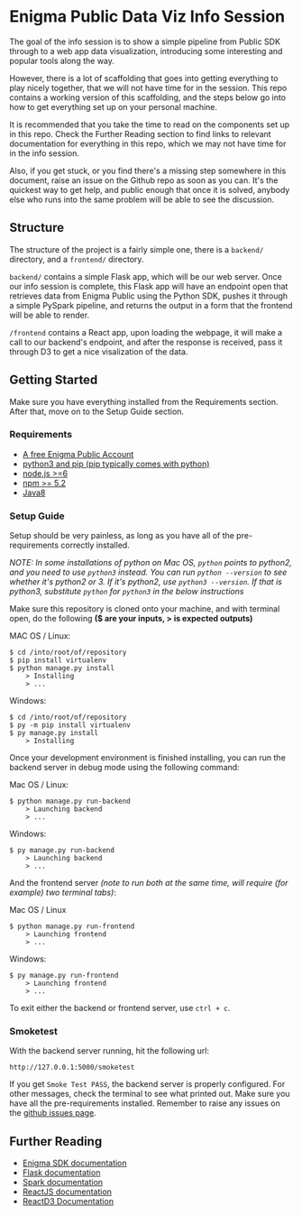 # Enigma Public Data Viz Info Session

The goal of the info session is to show a simple pipeline from Public SDK through to a web app data visualization, introducing some interesting and popular tools along the way.

However, there is a lot of scaffolding that goes into getting everything to play nicely together, that we will not have time for in the session. This repo contains a working version of this scaffolding, and the steps below go into how to get everything set up on your personal machine.

It is recommended that you take the time to read on the components set up in this repo. Check the Further Reading section to find links to relevant documentation for everything in this repo, which we may not have time for in the info session.

Also, if you get stuck, or you find there's a missing step somewhere in this document, raise an issue on the Github repo as soon as you can. It's the quickest way to get help, and public enough that once it is solved, anybody else who runs into the same problem will be able to see the discussion.

## Structure

The structure of the project is a fairly simple one, there is a `backend/` directory, and a `frontend/` directory.

`backend/` contains a simple Flask app, which will be our web server. Once our info session is complete, this Flask app will have an endpoint open that retrieves data from Enigma Public using the Python SDK, pushes it through a simple PySpark pipeline, and returns the output in a form that the frontend will be able to render.

`/frontend` contains a React app, upon loading the webpage, it will make a call to our backend's endpoint, and after the response is received, pass it through D3 to get a nice visalization of the data.

## Getting Started

Make sure you have everything installed from the Requirements section. After that, move on to the Setup Guide section.

### Requirements


* [A free Enigma Public Account](https://public.enigma.com/signup)
* [python3 and pip (pip typically comes with python)](https://realpython.com/installing-python/)
* [node.js >=6](https://nodejs.org/en/)
* [npm >= 5.2](https://www.npmjs.com/get-npm)
* [Java8](http://www.oracle.com/technetwork/java/javase/downloads/jdk8-downloads-2133151.html)

### Setup Guide

Setup should be very painless, as long as you have all of the pre-requirements correctly installed.

*NOTE: In some installations of python on Mac OS, `python` points to python2, and you need to use `python3` instead. You can run `python --version` to see whether it's python2 or 3. If it's python2, use `python3 --version`. If that is python3, substitute `python` for `python3` in the below instructions*

Make sure this repository is cloned onto your machine, and with terminal open, do the following **($ are your inputs, > is expected outputs)**

MAC OS / Linux:
```
$ cd /into/root/of/repository
$ pip install virtualenv
$ python manage.py install
    > Installing
    > ...
```
Windows:
```
$ cd /into/root/of/repository
$ py -m pip install virtualenv
$ py manage.py install
    > Installing
```


Once your development environment is finished installing, you can run the backend server in debug mode using the following command:


Mac OS / Linux:
```
$ python manage.py run-backend
    > Launching backend
    > ...
```

Windows:
```
$ py manage.py run-backend
    > Launching backend
    > ...
```

And the frontend server *(note to run both at the same time, will require (for example) two terminal tabs)*:


Mac OS / Linux

```
$ python manage.py run-frontend
    > Launching frontend
    > ...
```

Windows:
```
$ py manage.py run-frontend
    > Launching frontend
    > ...
```

To exit either the backend or frontend server, use `ctrl + c`.

### Smoketest

With the backend server running, hit the following url:

```
http://127.0.0.1:5000/smoketest
```

If you get `Smoke Test PASS`, the backend server is properly configured. For other messages, check the terminal to see what printed out. Make sure you have all the pre-requirements installed. Remember to raise any issues on the [github issues page](https://github.com/sam-the-enigma/publicdataviz/issues).

## Further Reading

* [Enigma SDK documentation](https://docs.enigma.com/public/public_v20_sdk_about.html)
* [Flask documentation](https://flask.readthedocs.io/en/rtd/)
* [Spark documentation](http://spark.apache.org/)
* [ReactJS documentation](https://reactjs.org/)
* [ReactD3 Documentation](http://www.reactd3.org/)